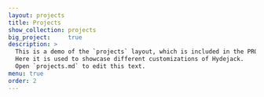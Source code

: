 ```yaml
---
layout: projects
title: Projects
show_collection: projects
big_project:     true
description: >
  This is a demo of the `projects` layout, which is included in the PRO version of Hydejack.
  Here it is used to showcase different customizations of Hydejack.
  Open `projects.md` to edit this text.
menu: true
order: 2
---
```

